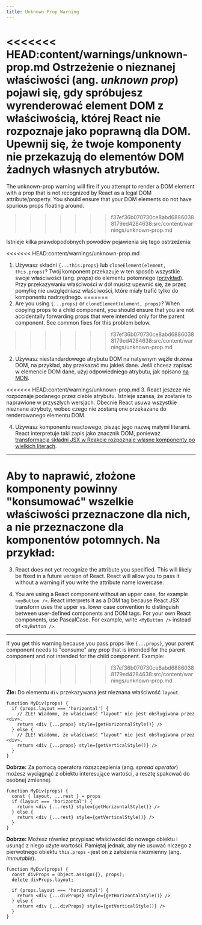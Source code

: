 ```yaml
---
title: Unknown Prop Warning
---
```

<<<<<<< HEAD:content/warnings/unknown-prop.md
Ostrzeżenie o nieznanej właściwości (ang. *unknown prop*) pojawi się, gdy spróbujesz wyrenderować element DOM z właściwością, której React nie rozpoznaje jako poprawną dla DOM. Upewnij się, że twoje komponenty nie przekazują do elementów DOM żadnych własnych atrybutów.
=======

The unknown-prop warning will fire if you attempt to render a DOM element with a prop that is not recognized by React as a legal DOM attribute/property. You should ensure that your DOM elements do not have spurious props floating around.
>>>>>>> f37ef36b070730ce8abd68860388179ed4284638:src/content/warnings/unknown-prop.md

Istnieje kilka prawdopodobnych powodów pojawienia się tego ostrzeżenia:

<<<<<<< HEAD:content/warnings/unknown-prop.md
1. Używasz składni `{...this.props}` lub `cloneElement(element, this.props)`? Twój komponent przekazuje w ten sposób wszystkie swoje właściwości (ang. *props*) do elementu potomnego ([przykład](/docs/transferring-props.html)). Przy przekazywaniu właściwości w dół musisz upewnić się, że przez pomyłkę nie uwzględniasz właściwości, które miały trafić tylko do komponentu nadrzędnego.
=======
1. Are you using `{...props}` or `cloneElement(element, props)`? When copying props to a child component, you should ensure that you are not accidentally forwarding props that were intended only for the parent component. See common fixes for this problem below.
>>>>>>> f37ef36b070730ce8abd68860388179ed4284638:src/content/warnings/unknown-prop.md

2. Używasz niestandardowego atrybutu DOM na natywnym węźle drzewa DOM, na przykład, aby przekazać mu jakieś dane. Jeśli chcesz zapisać w elemencie DOM dane, użyj odpowiedniego atrybutu, jak opisano [na MDN](https://developer.mozilla.org/pl/docs/Learn/HTML/Howto/Use_data_attributes).

<<<<<<< HEAD:content/warnings/unknown-prop.md
3. React jeszcze nie rozpoznaje podanego przez ciebie atrybutu. Istnieje szansa, że zostanie to naprawione w przyszłych wersjach. Obecnie React usuwa wszystkie nieznane atrybuty, wobec czego nie zostaną one przekazane do renderowanego elementu DOM.

4. Używasz komponentu reactowego, pisząc jego nazwę małymi literami. React interpretuje taki zapis jako znacznik DOM, ponieważ [transformacja składni JSX w Reakcie rozpoznaje własne komponenty po wielkich literach](/docs/jsx-in-depth.html#user-defined-components-must-be-capitalized).

---

Aby to naprawić, złożone komponenty powinny "konsumować" wszelkie właściwości przeznaczone dla nich, a nie przeznaczone dla komponentów potomnych. Na przykład:
=======
3. React does not yet recognize the attribute you specified. This will likely be fixed in a future version of React. React will allow you to pass it without a warning if you write the attribute name lowercase.

4. You are using a React component without an upper case, for example `<myButton />`. React interprets it as a DOM tag because React JSX transform uses the upper vs. lower case convention to distinguish between user-defined components and DOM tags. For your own React components, use PascalCase. For example, write `<MyButton />` instead of `<myButton />`.

---

If you get this warning because you pass props like `{...props}`, your parent component needs to "consume" any prop that is intended for the parent component and not intended for the child component. Example:
>>>>>>> f37ef36b070730ce8abd68860388179ed4284638:src/content/warnings/unknown-prop.md

**Źle:** Do elementu `div` przekazywana jest nieznana właściwość `layout`.

```js{4,7}
function MyDiv(props) {
  if (props.layout === 'horizontal') {
    // ŹLE! Wiadomo, że właściwość "layout" nie jest obsługiwana przez <div>.
    return <div {...props} style={getHorizontalStyle()} />
  } else {
    // ŹLE! Wiadomo, że właściwość "layout" nie jest obsługiwana przez <div>.
    return <div {...props} style={getVerticalStyle()} />
  }
}
```

**Dobrze:** Za pomocą operatora rozszczepienia (ang. *spread operator*) możesz wyciągnąć z obiektu interesujące wartości, a resztę spakować do osobnej zmiennej.

```js{2}
function MyDiv(props) {
  const { layout, ...rest } = props
  if (layout === 'horizontal') {
    return <div {...rest} style={getHorizontalStyle()} />
  } else {
    return <div {...rest} style={getVerticalStyle()} />
  }
}
```

**Dobrze:** Możesz również przypisać właściwości do nowego obiektu i usunąć z niego użyte wartości. Pamiętaj jednak, aby nie usuwać niczego z pierwotnego obiektu `this.props` - jest on z założenia niezmienny (ang. *immutable*).

```js{3,4}
function MyDiv(props) {
  const divProps = Object.assign({}, props);
  delete divProps.layout;

  if (props.layout === 'horizontal') {
    return <div {...divProps} style={getHorizontalStyle()} />
  } else {
    return <div {...divProps} style={getVerticalStyle()} />
  }
}
```
